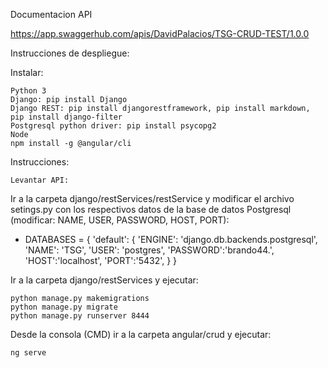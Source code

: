 

Documentacion API

https://app.swaggerhub.com/apis/DavidPalacios/TSG-CRUD-TEST/1.0.0

Instrucciones de despliegue:

Instalar:

    Python 3
    Django: pip install Django
    Django REST: pip install djangorestframework, pip install markdown, pip install django-filter
    Postgresql python driver: pip install psycopg2
    Node
    npm install -g @angular/cli

Instrucciones:

    Levantar API:

Ir a la carpeta django/restServices/restService y modificar el archivo setings.py con los respectivos datos de la base de datos Postgresql (modificar: NAME, USER, PASSWORD, HOST, PORT):

- DATABASES = { 
  'default': { 
      'ENGINE': 'django.db.backends.postgresql', 
      'NAME': 'TSG', 
      'USER': 'postgres', 
      'PASSWORD':'brando44.', 
      'HOST':'localhost', 
      'PORT':'5432', 
  } 
}

Ir a la carpeta django/restServices y ejecutar:

    python manage.py makemigrations
    python manage.py migrate
    python manage.py runserver 8444

Desde la consola (CMD) ir a la carpeta angular/crud y ejecutar:

    ng serve

